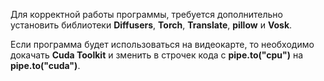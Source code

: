 Для корректной работы программы, требуется дополнительно установить библиотеки **Diffusers**, **Torch**, **Translate**, **pillow** и **Vosk**. 

Если программа будет использоваться на видеокарте, то необходимо докачать **Cuda Toolkit** и зменить в строчек кода с **pipe.to("cpu")** на **pipe.to("cuda")**. 
